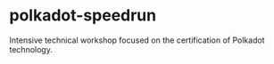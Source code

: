 # polkadot-speedrun
Intensive technical workshop focused on the certification of Polkadot technology.
